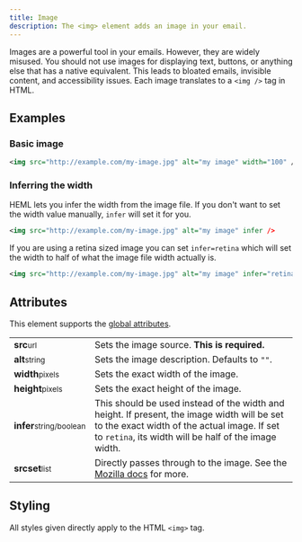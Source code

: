 ```yaml
---
title: Image
description: The <img> element adds an image in your email.
---
```


Images are a powerful tool in your emails. However, they are widely misused. You should not use images for displaying text, buttons, or anything else that has a native equivalent. This leads to bloated emails, invisible content, and accessibility issues. Each image translates to a `<img />` tag in HTML.

## Examples

### Basic image 

```xml
<img src="http://example.com/my-image.jpg" alt="my image" width="100" />
```

### Inferring the width

HEML lets you infer the width from the image file. If you don't want to set the width value manually, `infer` will set it for you.

```xml
<img src="http://example.com/my-image.jpg" alt="my image" infer />
```

If you are using a retina sized image you can set `infer=retina` which will set the width to half of what the image file width actually is.

```xml
<img src="http://example.com/my-image.jpg" alt="my image" infer="retina" />
```

## Attributes

This element supports the [global attributes](/elements/overview#global-attributes).

<div class="attributes-table">

| | |
| --- | --- |
| **src**<small>url</small> | Sets the image source. **This is required.** |
| **alt**<small>string</small> | Sets the image description. Defaults to `""`. |
| **width**<small>pixels</small> | Sets the exact width of the image. |
| **height**<small>pixels</small> | Sets the exact height of the image. |
| **infer**<small>string/boolean</small> | This should be used instead of the width and height. If present, the image width will be set to the exact width of the actual image. If set to `retina`, its width will be half of the image width.  |
| **srcset**<small>list</small> | Directly passes through to the image. See the [Mozilla docs](https://developer.mozilla.org/en-US/docs/Web/HTML/Element/img#attr-srcset) for more. |

</div>

## Styling

All styles given directly apply to the HTML `<img>` tag.
